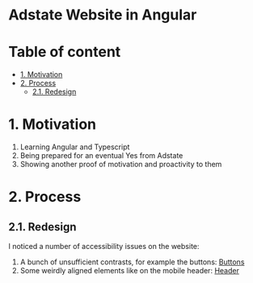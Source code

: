 # Adstate Website in Angular <!-- omit in toc -->

# Table of content <!-- omit in toc -->

- [1. Motivation](#1-motivation)
- [2. Process](#2-process)
  - [2.1. Redesign](#21-redesign)

# 1. Motivation

1. Learning Angular and Typescript
2. Being prepared for an eventual Yes from Adstate
3. Showing another proof of motivation and proactivity to them

# 2. Process

## 2.1. Redesign

I noticed a number of accessibility issues on the website:

1. A bunch of unsufficient contrasts, for example the buttons:
   [Buttons](https://i.postimg.cc/8z3PhXR8/Screenshot-2022-11-11-at-08-16-35.png)
2. Some weirdly aligned elements like on the mobile header:
   [Header](https://i.postimg.cc/GpcT55B4/Screenshot-2022-11-11-at-08-12-32.png)


